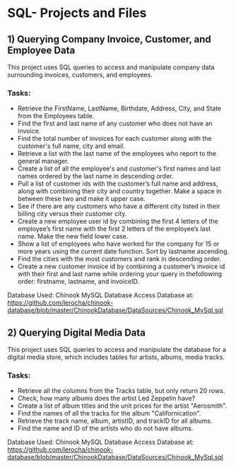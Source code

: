 # SQL- Projects and Files

## 1) Querying Company Invoice, Customer, and Employee Data

This project uses SQL queries to access and manipulate company data 
surrounding invoices, customers, and employees.

### Tasks:

- Retrieve the FirstName, LastName, Birthdate, Address, City, and State from the Employees table.
- Find the first and last name of any customer who does not have an invoice.
- Find the total number of invoices for each customer along with the customer's full name, city and email.
- Retrieve a list with the last name of the employees who report to the general manager.
- Create a list of all the employee's and customer's first names and last names ordered by the last name in descending order.
- Pull a list of customer ids with the customer’s full name and address, along with combining their city and country together. Make a space in between these two and make it upper case.
- See if there are any customers who have a different city listed in their billing city versus their customer city.
- Create a new employee user id by combining the first 4 letters of the employee’s first name with the first 2 letters of the employee’s last name. Make the new field lower case.
- Show a list of employees who have worked for the company for 15 or more years using the current date function. Sort by lastname ascending.
- Find the cities with the most customers and rank in descending order.
- Create a new customer invoice id by combining a customer’s invoice id with their first and last name while ordering your query in thefollowing order: firstname, lastname, and invoiceID.

Database Used: Chinook MySQL Database 
Access Database at:
https://github.com/lerocha/chinook-database/blob/master/ChinookDatabase/DataSources/Chinook_MySql.sql 

## 2) Querying Digital Media Data

This project uses SQL queries to access and manipulate the database for a digital media store,
which includes tables for artists, albums, media tracks.

### Tasks:

- Retrieve all the columns from the Tracks table, but only return 20 rows.
- Check, how many albums does the artist Led Zeppelin have?
- Create a list of album titles and the unit prices for the artist "Aerosmith".
- Find the names of all the tracks for the album "Californication".
- Retrieve the track name, album, artistID, and trackID for all albums.
- Find the name and ID of the artists who do not have albums.

Database Used: Chinook MySQL Database 
Access Database at:
https://github.com/lerocha/chinook-database/blob/master/ChinookDatabase/DataSources/Chinook_MySql.sql 

